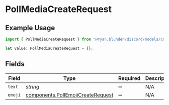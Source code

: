 # PollMediaCreateRequest

## Example Usage

```typescript
import { PollMediaCreateRequest } from "@ryan.blunden/discord/models/components";

let value: PollMediaCreateRequest = {};
```

## Fields

| Field                                                                                  | Type                                                                                   | Required                                                                               | Description                                                                            |
| -------------------------------------------------------------------------------------- | -------------------------------------------------------------------------------------- | -------------------------------------------------------------------------------------- | -------------------------------------------------------------------------------------- |
| `text`                                                                                 | *string*                                                                               | :heavy_minus_sign:                                                                     | N/A                                                                                    |
| `emoji`                                                                                | [components.PollEmojiCreateRequest](../../models/components/pollemojicreaterequest.md) | :heavy_minus_sign:                                                                     | N/A                                                                                    |